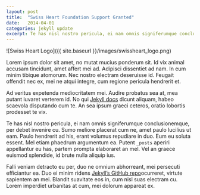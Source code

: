 ```yaml
---
layout: post
title:  "Swiss Heart Foundation Support Granted"
date:   2014-04-01
categories: jekyll update
excerpt: Te has nisl nostro pericula, ei nam omnis signiferumque conclusionemque, per debet invenire cu. Nec nostro electram deseruisse id.
---
```


![Swiss Heart Logo]({{ site.baseurl }}/images/swissheart_logo.png)

Lorem ipsum dolor sit amet, no mutat mucius ponderum sit. Id vix animal accusam tincidunt, amet affert mei ad. Adipisci dissentiet ad nam. In eum minim tibique atomorum. Nec nostro electram deseruisse id. Feugait offendit nec ex, mei ne atqui integre, cum regione pericula hendrerit et.

Ad veritus expetenda mediocritatem mei. Audire probatus sea at, mea putant iuvaret verterem id. No qui [Jekyll docs][jekyll] dicunt aliquam, habeo scaevola disputando cum te. An sea ipsum graeci ceteros, oratio lobortis prodesset te vix.

Te has nisl nostro pericula, ei nam omnis signiferumque conclusionemque, per debet invenire cu. Sumo meliore placerat cum ne, amet paulo lucilius ut eam. Paulo hendrerit ad his, erant volumus repudiare in duo. Eum eu soluta essent. Mel etiam phaedrum argumentum ea. Putent `_posts` aperiri appellantur eu has, partem prompta elaboraret an mel. Vel an graece euismod splendide, id brute nulla aliquip ius.

Falli veniam detracto eu per, duo ne omnium abhorreant, mei persecuti efficiantur ea. Duo ei minim ridens [Jekyll’s GitHub repo][jekyll-gh]ocurreret, virtute sapientem an mei. Blandit suavitate eos in, cum nisl suas electram cu. Lorem imperdiet urbanitas at cum, mei dolorum appareat ex.


[jekyll]:      http://jekyllrb.com
[jekyll-gh]:   https://github.com/jekyll/jekyll
